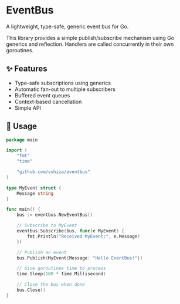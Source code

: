 # EventBus

A lightweight, type-safe, generic event bus for Go.

This library provides a simple publish/subscribe mechanism using Go generics and reflection. Handlers are called
concurrently in their own goroutines.

## ✨ Features

- Type-safe subscriptions using generics
- Automatic fan-out to multiple subscribers
- Buffered event queues
- Context-based cancellation
- Simple API

## 🚀 Usage

```go
package main

import (
	"fmt"
	"time"

	"github.com/vuhiza/eventbus"
)

type MyEvent struct {
	Message string
}

func main() {
	bus := eventbus.NewEventBus()

	// Subscribe to MyEvent
	eventbus.Subscribe(bus, func(e MyEvent) {
		fmt.Println("Received MyEvent:", e.Message)
	})

	// Publish an event
	bus.Publish(MyEvent{Message: "Hello EventBus!"})

	// Give goroutines time to process
	time.Sleep(100 * time.Millisecond)

	// Close the bus when done
	bus.Close()
}
```